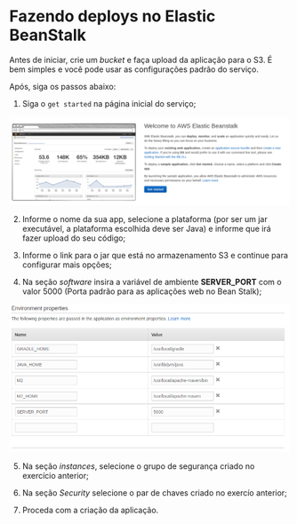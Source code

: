 # Fazendo deploys no Elastic BeanStalk

Antes de iniciar, crie um *bucket* e faça upload da aplicação para o S3. É bem simples e você pode usar as 
configurações padrão do serviço.

Após, siga os passos abaixo:

1.  Siga o `get started` na página inicial do serviço;


![Home Bean Stalk](imagens/beanstalk-home.png)


2. Informe o nome da sua app, selecione a plataforma (por ser um jar executável, a plataforma escolhida deve ser
Java) e informe que irá fazer upload do seu código;

3. Informe o link para o jar que está no armazenamento S3 e continue para configurar mais opções;

4. Na seção *software* insira a variável de ambiente **SERVER_PORT** com o valor 5000 (Porta padrão para as 
aplicações web no Bean Stalk);


![Server Port](imagens/server-port.png)


5. Na seção *instances*, selecione o grupo de segurança criado no exercício anterior;

6. Na seção *Security* selecione o par de chaves criado no exercío anterior;

7. Proceda com a criação da aplicação.

